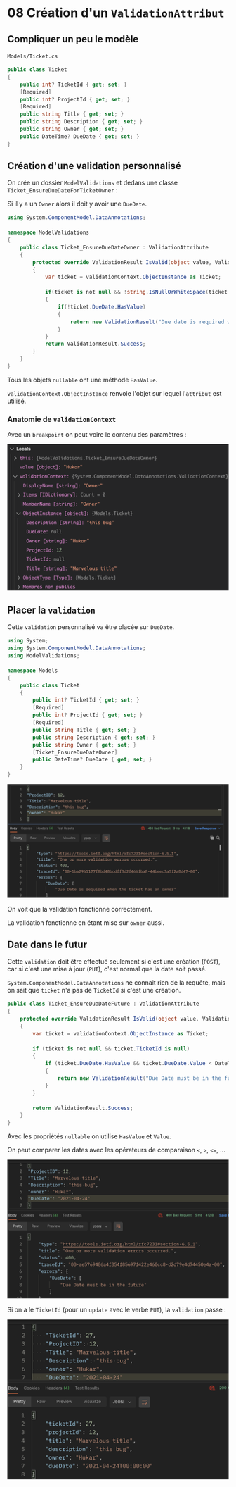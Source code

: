 # 08 Création d'un `ValidationAttribut`

## Compliquer un peu le modèle

`Models/Ticket.cs`

```cs
public class Ticket
{
    public int? TicketId { get; set; }
    [Required]
    public int? ProjectId { get; set; }
    [Required]
    public string Title { get; set; }
    public string Description { get; set; }
    public string Owner { get; set; }
    public DateTime? DueDate { get; set; }
}
```



## Création d'une validation personnalisé

On crée un dossier `ModelValidations` et dedans une classe `Ticket_EnsureDueDateForTicketOwner` :

Si il y a un `Owner` alors il doit y avoir une `DueDate`.

```cs
using System.ComponentModel.DataAnnotations;

namespace ModelValidations
{
    public class Ticket_EnsureDueDateOwner : ValidationAttribute
    {
        protected override ValidationResult IsValid(object value, ValidationContext validationContext)
        {
            var ticket = validationContext.ObjectInstance as Ticket;
            
            if(ticket is not null && !string.IsNullOrWhiteSpace(ticket.Owner))
            {
                if(!ticket.DueDate.HasValue)
                {
                    return new ValidationResult("Due date is required when the ticket has an owner");
                }
            }
            return ValidationResult.Success;
        }
    }
}
```

Tous les objets `nullable` ont une méthode `HasValue`.

`validationContext.ObjectInstance` renvoie l'objet sur lequel l'`attribut` est utilisé.

### Anatomie de `validationContext`

Avec un `breakpoint` on peut voire le contenu des paramètres :

<img src="assets/custom-validation-parameter.png" alt="custom-validation-parameter" style="zoom:50%;" />



## Placer la `validation`

Cette `validation` personnalisé va être placée sur `DueDate`.

```cs
using System;
using System.ComponentModel.DataAnnotations;
using ModelValidations;

namespace Models
{
    public class Ticket
    {
        public int? TicketId { get; set; }
        [Required]
        public int? ProjectId { get; set; }
        [Required]
        public string Title { get; set; }
        public string Description { get; set; }
        public string Owner { get; set; }
        [Ticket_EnsureDueDateOwner]
        public DateTime? DueDate { get; set; }
    }
}
```

<img src="assets/error-message-due-date-validation.png" alt="error-message-due-date-validation" style="zoom:50%;" />

On voit que la validation fonctionne correctement.

La validation fonctionne en étant mise sur `owner` aussi.



## Date dans le futur

Cette `validation` doit être effectué seulement si c'est une création (`POST`), car si c'est une mise à jour (`PUT`), c'est normal que la date soit passé.

`System.ComponentModel.DataAnnotations` ne connait rien de la requête, mais on sait que `ticket` n'a pas de `TicketId` si c'est une création.

```cs
public class Ticket_EnsureDuaDateFuture : ValidationAttribute
{
    protected override ValidationResult IsValid(object value, ValidationContext validationContext)
    {
        var ticket = validationContext.ObjectInstance as Ticket;

        if (ticket is not null && ticket.TicketId is null)
        {
            if (ticket.DueDate.HasValue && ticket.DueDate.Value < DateTime.Now)
            {
                return new ValidationResult("Due Date must be in the future");
            }
        }

        return ValidationResult.Success;
    }
}
```

Avec les propriétés `nullable` on utilise `HasValue` et `Value`.

On peut comparer les dates avec les opérateurs de comparaison `<`, `>`, `<=`, ...

<img src="assets/custrom-validation-date-in-the-future.png" alt="custrom-validation-date-in-the-future" style="zoom:50%;" />

Si on a le `TicketId` (pour un `update` avec le verbe `PUT`), la `validation` passe :

<img src="assets/validation-ok-due-date-in-the-past.png" alt="validation-ok-due-date-in-the-past" style="zoom:50%;" />

